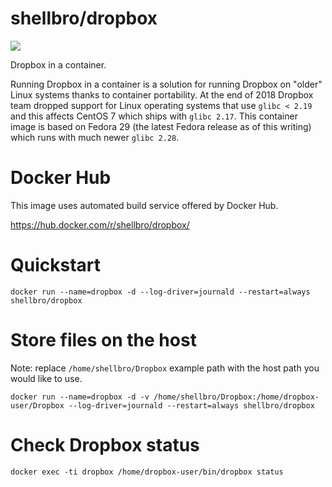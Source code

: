 # shellbro/dropbox

[![](https://img.shields.io/docker/build/shellbro/dropbox.svg)](https://hub.docker.com/r/shellbro/dropbox/)

Dropbox in a container.

Running Dropbox in a container is a solution for running Dropbox on "older"
Linux systems thanks to container portability. At the end of 2018 Dropbox team
dropped support for Linux operating systems that use `glibc < 2.19` and this
affects CentOS 7 which ships with `glibc 2.17`. This container image is based on
Fedora 29 (the latest Fedora release as of this writing) which runs with much
newer `glibc 2.28`.

# Docker Hub

This image uses automated build service offered by Docker Hub.

https://hub.docker.com/r/shellbro/dropbox/

# Quickstart

```
docker run --name=dropbox -d --log-driver=journald --restart=always shellbro/dropbox
```

# Store files on the host

Note: replace `/home/shellbro/Dropbox` example path with the host path you would
like to use.

```
docker run --name=dropbox -d -v /home/shellbro/Dropbox:/home/dropbox-user/Dropbox --log-driver=journald --restart=always shellbro/dropbox
```

# Check Dropbox status

```
docker exec -ti dropbox /home/dropbox-user/bin/dropbox status
```
